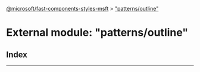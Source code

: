 [@microsoft/fast-components-styles-msft](../README.md) > ["patterns/outline"](../modules/_patterns_outline_.md)

# External module: "patterns/outline"

## Index

---

